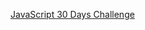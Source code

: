 [JavaScript 30 Days Challenge](https://courses.chaicode.com/learn/batch/30-days-of-Javascript-challenge)
